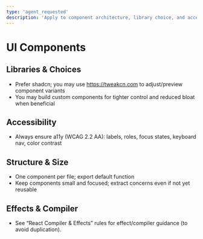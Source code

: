 ```yaml
---
type: 'agent_requested'
description: 'Apply to component architecture, library choice, and accessibility decisions.'
---
```


# UI Components

## Libraries & Choices

-   Prefer shadcn; you may use https://tweakcn.com to adjust/preview component variants
-   You may build custom components for tighter control and reduced bloat when beneficial

## Accessibility

-   Always ensure a11y (WCAG 2.2 AA): labels, roles, focus states, keyboard nav, color contrast

## Structure & Size

-   One component per file; export default function
-   Keep components small and focused; extract concerns even if not yet reusable

## Effects & Compiler

-   See “React Compiler & Effects” rules for effect/compiler guidance (to avoid duplication).
